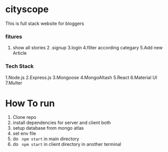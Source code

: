 # cityscope
This is full stack website for bloggers 

### fitures
1. show all stories
2 .signup
3.login
4.filter according categary
5.Add new Article

### Tech Stack
1.Node.js
2.Express.js
3.Mongoose
4.MongoAltash
5.React
6.Material UI
7.Multer

# How To run

1) Clone repo
2) install dependencies for server and client both
3) setup database from mongo atlas
4) set env file
5) do ``` npm start``` in main directory 
6) do ``` npm start``` in client directory in another terminal
